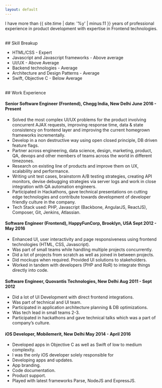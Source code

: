 ```yaml
---
layout: default
---
```


I have more than {{ site.time | date: '%y' | minus:11 }} years of professional experience in product development with expertise in Frontend technologies.

<br>
## Skill Breakup

- HTML/CSS - Expert
- Javascript and Javascript frameworks - Above average
- UI/UX - Above Average
- Backend technologies - Average
- Architecture and Design Patterns - Average
- Swift, Objective C - Below Average

<br>
## Work Experience

#### Senior Software Engineer (Frontend), Chegg India, New Delhi June 2016 - Present
- Solved the most complex UI/UX problems for the product involving concurrent AJAX requests, improving response time, data & state consistency on frontend layer and improving the current homegrown frameworks incrementally.
- Develop in a non destructive way using open closed principle, DB driven feature flags.
- Partner across engineering, data science, design, marketing, product, QA, devops and other members of teams across the world in different timezones.
- Research on existing line of products and improve them on UX, scalability and performance.
- Writing unit test cases, brainstorm A/B testing strategies, creating API monitors, devise debugging strategies via server logs and work in close integration with QA automation engineers.
- Participated in Hackathons, gave technical presentations on cutting edge technologies and contribute towards development of developer friendly culture in the company.
- Tech Stack used: PHP, Javascript (Backbone, AngularJS, ReactJS), Composer, Git, Jenkins, Atlassian.

#### Software Engineer (Frontend), HappyFunCorp, Brooklyn, USA Sept 2012 - May 2016
- Enhanced UI, user interactivity and page responsiveness using frontend technologies (HTML, CSS, Javascript).
- Was part of small teams while handling multiple projects concurrently.
- Did a lot of projects from scratch as well as joined in between projects.
- Did mockups when required. Provided UI solutions to stakeholders.
- Worked in tandem with developers (PHP and RoR) to integrate things directly
into code.

#### Software Engineer, Quovantis Technologies, New Delhi Aug 2011 - Sept 2012
- Did a lot of UI Development with direct frontend integrations.
- Was part of technical and UI team.
- Participated in application architecture planning & DB optimizations.
- Was tech lead in small teams 2-3.
- Participated in hackathons and gave technical talks which was a part of
company’s culture.

#### iOS Developer, Mobilemerit, New Delhi May 2014 - April 2016
- Developed apps in Objective C as well as Swift of low to medium complexity.
- I was the only iOS developer solely responsible for
- Developing apps and updates.
- App branding.
- Code documentation.
- Product support.
- Played with latest frameworks Parse, NodeJS and ExpressJS.